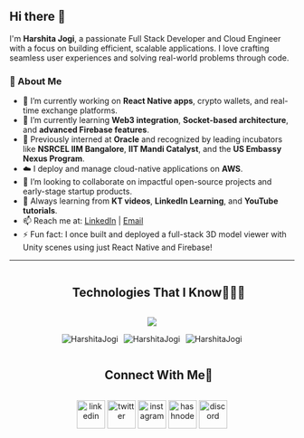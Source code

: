 ## Hi there 👋

I'm **Harshita Jogi**, a passionate Full Stack Developer and Cloud Engineer with a focus on building efficient, scalable applications. I love crafting seamless user experiences and solving real-world problems through code.



### 🚀 About Me

- 🔭 I’m currently working on **React Native apps**, crypto wallets, and real-time exchange platforms.
- 🌱 I’m currently learning **Web3 integration**, **Socket-based architecture**, and **advanced Firebase features**.
- 💼 Previously interned at **Oracle** and recognized by leading incubators like **NSRCEL IIM Bangalore**, **IIT Mandi Catalyst**, and the **US Embassy Nexus Program**.
- ☁️ I deploy and manage cloud-native applications on **AWS**.
- 👯 I’m looking to collaborate on impactful open-source projects and early-stage startup products.
- 🧠 Always learning from **KT videos**, **LinkedIn Learning**, and **YouTube tutorials**.
- 📫 Reach me at: [LinkedIn](https://www.linkedin.com/in/kaustubhgharat/) | [Email](mailto:kaustubhgharat1504@gmail.com)
- ⚡ Fun fact: I once built and deployed a full-stack 3D model viewer with Unity scenes using just React Native and Firebase!

---

<!--h1 without bottom border-->
<div id="user-content-toc">
  <ul align="center">
    <summary><h2 style="display: inline-block">Technologies That I Know👨🏻‍💻</h2></summary>
  </ul>
</div>
<!--tech stack icons-->
<p align="center">
  <a href="https://skillicons.dev">
    <img src="https://skillicons.dev/icons?i=git,aws,cpp,css,discord,docker,postgres,prisma,pug,dynamodb,express,figma,firebase,redis,github,html,java,js,linux,md,materialui,nginx,mongodb,mysql,nextjs,nodejs,postman,py,react,redux,tailwind,ts,vscode,kubernetes&perline=14" />
  </a>
</p>


<div style="display: flex; justify-content: center; flex-wrap: wrap; gap: 10px;">
  <img src="https://github-readme-stats.vercel.app/api/top-langs?username=HarshitaJogi&show_icons=true&locale=en&layout=compact" alt="HarshitaJogi" />
  
  <img src="https://github-readme-stats.vercel.app/api?username=HarshitaJogi&show_icons=true&locale=en&count_private=true" alt="HarshitaJogi" />
  
  <img src="https://github-readme-streak-stats-delta-umber.vercel.app?user=HarshitaJogi" alt="HarshitaJogi" />
</div>


<!-- Connect with me -->
<!--h2 without bottom border-->
<div id="user-content-toc">
  <ul align="center">
    <summary><h2 style="display: inline-block">Connect With Me🤝</h2></summary>
  </ul>
</div>

<!--icons and links-->
<p align="center">
<a href="https://www.linkedin.com/in/1010nishant/" target="blank"><img align="center" src="https://user-images.githubusercontent.com/88904952/234979284-68c11d7f-1acc-4f0c-ac78-044e1037d7b0.png" alt="linkedin" height="50" width="50" /></a>
<a href="https://twitter.com/1010nishant" target="blank"><img align="center" src="https://user-images.githubusercontent.com/88904952/234980676-61bfb021-ecc8-48f7-88e6-34c1b06c4a58.png" alt="twitter" height="50" width="50" /></a> 
<a href="https://www.instagram.com/nishant.jangir.1010/" target="blank"><img align="center" src="https://user-images.githubusercontent.com/88904952/234981169-2dd1e58f-4b7e-468c-8213-034ba62156c3.png" alt="instagram" height="50" width="50" /></a>
<a href="https://1010nishant.hashnode.dev/" target="blank"><img align="center" src="https://user-images.githubusercontent.com/88904952/234982196-562aea17-5532-4550-8c08-1c7cb994a541.png" alt="hashnode" height="50" width="50" /></a>
<a href="https://discordapp.com/users/957722095381540874" target="blank"><img align="center" src="https://user-images.githubusercontent.com/88904952/234982627-019fd336-6248-453c-9b05-97c13fd1d207.png" alt="discord" height="50" width="50" /></a>
  
</p>
